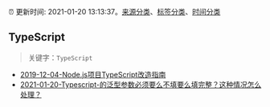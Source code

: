:alarm_clock: 更新时间: 2021-01-20 13:13:37。[来源分类](../README.md)、[标签分类](../TAGS.md)、[时间分类](../TIMELINE.md)

## TypeScript


> 关键字：`TypeScript`



- [2019-12-04-Node.js项目TypeScript改造指南](https://juejin.im/post/5de4867f51882573135415dd) 
- [2021-01-20-Typescript-的泛型参数必须要么不填要么填完整？这种情况怎么处理？](https://www.v2ex.com/t/746802) 